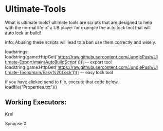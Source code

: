 # Ultimate-Tools

What is ultimate tools?
ultimate tools are scripts that are designed to help with the normal life of a UB player for example the auto lock tool that will auto lock ur build!

info:
Abusing these scripts will lead to a ban use them correctly and wisely.

loadstrings:
loadstring(game:HttpGet('https://raw.githubusercontent.com/JunglePush/Ultimate-Export/main/AutoBuildScript'))() -- export tool
loadstring(game:HttpGet('https://raw.githubusercontent.com/JunglePush/Ultimate-Tools/main/Easy%20Lock'))() -- easy lock tool

if you have clicked send to file, execute that code below.
loadfile("Properties.txt")()

Working Executors:
-------------------------------------------------------------------------------------------------------------------------------------------------------------------------

Krnl

Synapse X
